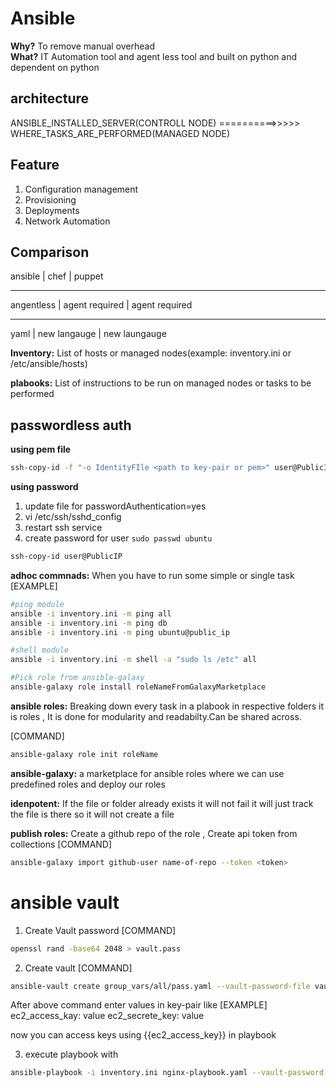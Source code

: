 # Ansible

**Why?** To remove manual overhead </br>
**What?** IT Automation tool and agent less tool and built on python and dependent on python

## architecture
ANSIBLE_INSTALLED_SERVER(CONTROLL NODE) ==========>>>>>  WHERE_TASKS_ARE_PERFORMED(MANAGED NODE)
           
## Feature
1. Configuration management
2. Provisioning
3. Deployments
4. Network Automation

## Comparison   
ansible     |  chef              |  puppet
__________________________________________________
angentless  |  agent required    | agent required
___________________________________________________
yaml        |  new langauge      |  new laungauge 


**Inventory:** List of hosts or managed nodes(example: inventory.ini or /etc/ansible/hosts)

**plabooks:** List of instructions to be run on managed nodes or tasks to be performed

## passwordless auth
**using pem file**
```bash
ssh-copy-id -f "-o IdentityFIle <path to key-pair or pem>" user@PublicIP
```
**using password**
1. update file for passwordAuthentication=yes
2. vi /etc/ssh/sshd_config
3. restart ssh service
4. create password for user `sudo passwd ubuntu`
```bash
ssh-copy-id user@PublicIP
```
**adhoc commnads:** When you have to run some simple or single task 
[EXAMPLE]
```bash
#ping module
ansible -i inventory.ini -m ping all
ansible -i inventory.ini -m ping db
ansible -i inventory.ini -m ping ubuntu@public_ip

#shell module
ansible -i inventory.ini -m shell -a "sudo ls /etc" all

#Pick role from ansible-galaxy
ansible-galaxy role install roleNameFromGalaxyMarketplace
```

**ansible roles:** Breaking down every task in a plabook in respective folders it is roles , It is done for 
modularity and readabilty.Can be shared across.

[COMMAND]

```bash
ansible-galaxy role init roleName
```

**ansible-galaxy:** a marketplace for ansible roles where we can use predefined roles and deploy our roles

**idenpotent:** If the file or folder already exists it will not fail it will just track the file is there so it will
not create a file 

**publish roles:** Create a github repo of the role , Create api token from collections
[COMMAND]

```bash
ansible-galaxy import github-user name-of-repo --token <token>
```

# ansible vault
1. Create Vault password 
[COMMAND]

```bash
openssl rand -base64 2048 > vault.pass
```

2. Create vault
[COMMAND]

```bash
ansible-vault create group_vars/all/pass.yaml --vault-password-file vault.pass
```
After above command enter values in key-pair like
[EXAMPLE]
ec2_access_kay: value
ec2_secrete_key: value

now you can access keys using {{ec2_access_key}} in playbook

3. execute playbook with

```bash
ansible-playbook -i inventory.ini nginx-playbook.yaml --vault-password-file vault.pass
```
